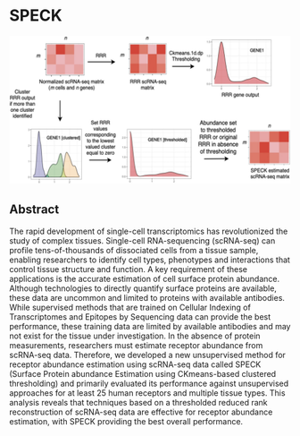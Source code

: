 # SPECK
![alt text](SPECK-schematic.png)
## Abstract
The rapid development of single-cell transcriptomics has revolutionized the study of complex tissues. Single-cell RNA-sequencing (scRNA-seq) can 
profile tens-of-thousands of dissociated cells from a tissue sample, enabling researchers to identify cell types, phenotypes and interactions that 
control tissue structure and function. A key requirement of these applications is the accurate estimation of cell surface protein abundance. Although 
technologies to directly quantify surface proteins are available, these data are uncommon and limited to proteins with available antibodies. While 
supervised methods that are trained on Cellular Indexing of Transcriptomes and Epitopes by Sequencing data can provide the best performance, these 
training data are limited by available antibodies and may not exist for the tissue under investigation. In the absence of protein measurements, 
researchers must estimate receptor abundance from scRNA-seq data. Therefore, we developed a new unsupervised method for receptor abundance estimation 
using scRNA-seq data called SPECK (Surface Protein abundance Estimation using CKmeans-based clustered thresholding) and primarily evaluated its performance 
against unsupervised approaches for at least 25 human receptors and multiple tissue types. This analysis reveals that techniques based on a thresholded 
reduced rank reconstruction of scRNA-seq data are effective for receptor abundance estimation, with SPECK providing the best overall performance.
